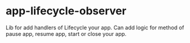 # app-lifecycle-observer
Lib for add handlers of Lifecycle your app. Can add logic for method of pause app, resume app, start or close your app.
